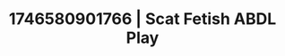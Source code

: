 ---
categories:
- Shibari art
- Erotic focus
- AI-generated
- Punk lovers
- Erotic dance
- ASMR
- Caressing curves
- Cosplay
image: /assets/images/1746580901766.jpg
layout: post
seo:
  description: Featured content with sensual ABDL Play, Scat Fetish. HD images available.
  keywords: ABDL Play, Scat Fetish
  og_image: /assets/images/1746580901766.jpg
  schema_type: VisualArtwork
tags:
- '#1746580901766'
- ABDL Play
- Scat Fetish
title: 1746580901766 | Scat Fetish ABDL Play
---
